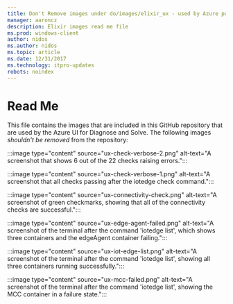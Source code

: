 ```yaml
---
title: Don't Remove images under do/images/elixir_ux - used by Azure portal Diagnose/Solve feature UI
manager: aaroncz
description: Elixir images read me file
ms.prod: windows-client
author: nidos
ms.author: nidos
ms.topic: article
ms.date: 12/31/2017
ms.technology: itpro-updates
robots: noindex
---
```


# Read Me

This file contains the images that are included in this GitHub repository that are used by the Azure UI for Diagnose and Solve. The following images _shouldn't be removed_ from the repository: 

:::image type="content" source="ux-check-verbose-2.png" alt-text="A screenshot that shows 6 out of the 22 checks raising errors.":::

:::image type="content" source="ux-check-verbose-1.png" alt-text="A screenshot that all checks passing after the iotedge check command.":::

:::image type="content" source="ux-connectivity-check.png" alt-text="A screenshot of green checkmarks, showing that all of the connectivity checks are successful.":::

:::image type="content" source="ux-edge-agent-failed.png" alt-text="A screenshot of the terminal after the command 'iotedge list', which shows three containers and the edgeAgent container failing.":::

:::image type="content" source="ux-iot-edge-list.png" alt-text="A screenshot of the terminal after the command 'iotedge list', showing all three containers running successfully.":::

:::image type="content" source="ux-mcc-failed.png" alt-text="A screenshot of the terminal after the command 'iotedge list', showing the MCC container in a failure state.":::